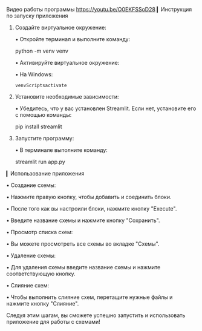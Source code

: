 Видео работы программы https://youtu.be/O0EKFSSoD28 ▎Инструкция по запуску приложения

1. Создайте виртуальное окружение:

   • Откройте терминал и выполните команду:
     
     python -m venv venv
     

   • Активируйте виртуальное окружение:

     • На Windows:
       
       venvScriptsactivate
       

2. Установите необходимые зависимости:

   • Убедитесь, что у вас установлен Streamlit. Если нет, установите его с помощью команды:
     
     pip install streamlit
     

3. Запустите программу:

   • В терминале выполните команду:
     
     streamlit run app.py
     

▎Использование приложения

• Создание схемы:

  • Нажмите правую кнопку, чтобы добавить и соединить блоки.

  • После того как вы настроили блоки, нажмите кнопку "Execute".

  • Введите название схемы и нажмите кнопку "Сохранить".

• Просмотр списка схем:

  • Вы можете просмотреть все схемы во вкладке "Схемы".

• Удаление схемы:

  • Для удаления схемы введите название схемы и нажмите соответствующую кнопку.

• Слияние схем:

  • Чтобы выполнить слияние схем, перетащите нужные файлы и нажмите кнопку "Слияние".

Следуя этим шагам, вы сможете успешно запустить и использовать приложение для работы с схемами!

